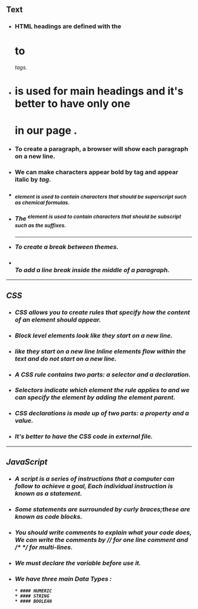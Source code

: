 ## Text
* ### HTML headings are defined with the <h1> to <h6> tags.
* ### <h1> is used for main headings and it's better to have only one <h1> in our page .
* ### <p> To create a paragraph, a browser will show each paragraph on a new line.
* ### We can make characters appear bold by <b> tag and appear italic by <i> tag.
* ### <sub> element is used to contain characters that should be superscript such as chemical formulas.
* ### The <sup> element is used to contain characters that should be subscript such as the suffixes.
* ### <hr> To create a break between themes.
* ### <br> To add a line break inside the middle of a paragraph.
---
## CSS
* ### CSS allows you to create rules that specify how the content of an element should appear.
* ### Block level elements look like they start on a new line. 
* ### like they start on a new line Inline elements flow within the text and do not start on a new line.
* ### A CSS rule contains two parts: a selector and a declaration.
* ### Selectors indicate which element the rule applies to and we can specify the element by adding the element parent.
* ### CSS declarations is made up of two parts: a property and a value.
* ### It's better to have the CSS code in external file.
---
## JavaScript
* ### A script is a series of instructions that a computer can follow to achieve a goal, Each individual instruction is known as a statement.
* ### Some statements are surrounded by curly braces;these are known as code blocks.
* ### You should write comments to explain what your code does, We can write the comments by // for one line comment and /* */ for multi-lines.
* ### We must declare the variable before use it.
* ### We have three main Data Types :
      * #### NUMERIC
      * #### STRING
      * #### BOOLEAN






